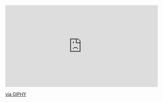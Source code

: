 


<iframe src="https://giphy.com/embed/3r9ctUFGh6QWmFR5F7" width="480" height="258" frameBorder="0" class="giphy-embed" allowFullScreen></iframe><p><a href="https://giphy.com/gifs/3r9ctUFGh6QWmFR5F7">via GIPHY</a></p>
